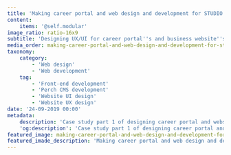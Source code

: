 ```yaml
---
title: 'Making career portal and web design and development for STUDIO IN-EX Zrt. - Case study part 1'
content:
    items: '@self.modular'
image_ratio: ratio-16x9
subtitle: 'Designing UX/UI for career portal''s and business website''s pages'
media_order: making-career-portal-and-web-design-and-development-for-studio-in-ex-zrt-case-study-part-1-1.jpg
taxonomy:
    category:
        - 'Web design'
        - 'Web development'
    tag:
        - 'Front-end development'
        - 'Perch CMS development'
        - 'Website UI design'
        - 'Website UX design'
date: '24-09-2019 00:00'
metadata:
    description: 'Case study part 1 of designing career portal and website for STUDIO IN-EX Zrt. - designing UX/UI for career portal''s and business website''s pages.'
    'og:description': 'Case study part 1 of designing career portal and website for STUDIO IN-EX Zrt. - designing UX/UI for career portal''s and business website''s pages.'
featured_image: making-career-portal-and-web-design-and-development-for-studio-in-ex-zrt-case-study-part-1-1.jpg
featured_imade_description: 'Making career portal and web design and development for STUDIO IN-EX Zrt. - Case study part 1'
---
```


